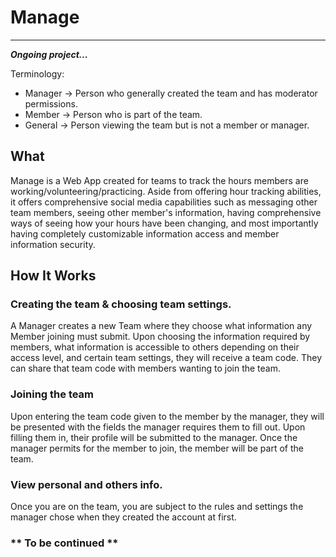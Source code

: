 # Manage

---

***Ongoing project...***

 Terminology: 
 * Manager -> Person who generally created the team and has moderator permissions.
 * Member -> Person who is part of the team.
 * General -> Person viewing the team but is not a member or manager. 


## What 

Manage is a Web App created for teams to track the hours members are working/volunteering/practicing. Aside from offering hour tracking abilities, it offers comprehensive social media capabilities such as messaging other team members, seeing other member's information, having comprehensive ways of seeing how your hours have been changing, and most importantly having completely customizable information access and member information security. 

## How It Works

### Creating the team & choosing team settings.

A Manager creates a new Team where they choose what information any Member joining must submit. Upon choosing the information required by members, what information is accessible to others depending on their access level, and certain team settings, they will receive a team code. They can share that team code with members wanting to join the team. 

### Joining the team

Upon entering the team code given to the member by the manager, they will be presented with the fields the manager requires them to fill out. Upon filling them in, their profile will be submitted to the manager. Once the manager permits for the member to join, the member will be part of the team.

### View personal and others info.

Once you are on the team, you are subject to the rules and settings the manager chose when they created the account at first. 



### ** To be continued **


